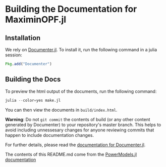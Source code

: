 # Building the Documentation for MaximinOPF.jl

## Installation
We rely on [Documenter.jl](https://github.com/JuliaDocs/Documenter.jl). To install it, run the following command in a julia session:

```julia
Pkg.add("Documenter")
```

## Building the Docs
To preview the html output of the documents, run the following command:

```julia
julia --color=yes make.jl
```

You can then view the documents in `build/index.html`.

**Warning**: Do not `git commit` the contents of build (or any other content generated by Documenter) to your repository's master branch. This helps to avoid including unnessesary changes for anyone reviewing commits that happen to include documentation changes.

For further details, please read the [documentation for Documenter.jl](https://juliadocs.github.io/Documenter.jl/stable/).

The contents of this README.md come from the [PowerModels.jl documentation](https://github.com/lanl-ansi/PowerModels.jl/tree/master/docs)